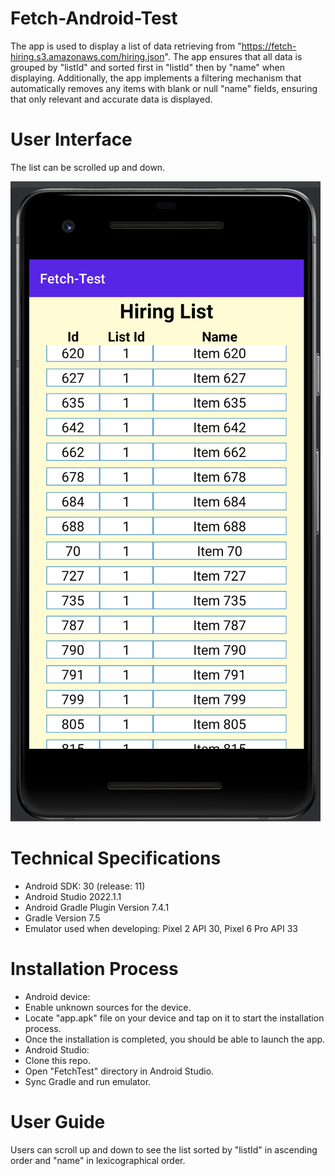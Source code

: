 # Fetch-Android-Test
The app is used to display a list of data retrieving from "https://fetch-hiring.s3.amazonaws.com/hiring.json". The app ensures that all data is grouped by "listId" and sorted first in "listId" then by "name" when displaying. Additionally, the app implements a filtering mechanism that automatically removes any items with blank or null "name" fields, ensuring that only relevant and accurate data is displayed.

# User Interface
The list can be scrolled up and down.

![user interface](./img/ui.png)

# Technical Specifications
 - Android SDK: 30 (release: 11)
 - Android Studio 2022.1.1
 - Android Gradle Plugin Version 7.4.1
 - Gradle Version 7.5
 - Emulator used when developing: Pixel 2 API 30, Pixel 6 Pro API 33
 
# Installation Process
 - Android device:
  - Enable unknown sources for the device.
  - Locate "app.apk" file on your device and tap on it to start the installation process.
  - Once the installation is completed, you should be able to launch the app.
 - Android Studio:
  - Clone this repo.
  - Open "FetchTest" directory in Android Studio.
  - Sync Gradle and run emulator.

# User Guide
Users can scroll up and down to see the list sorted by "listId" in ascending order and "name" in lexicographical order.
